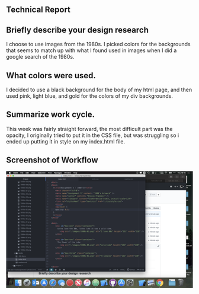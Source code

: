 <h2>Technical Report</h2>

## Briefly describe your design research
I choose to use images from the 1980s. I picked colors for the backgrounds that seems to match up with what I found used in images when I did a google search of the 1980s.
## What colors were used.
I decided to use a black background for the body of my html page, and then used pink, light blue, and gold for the colors of my div backgrounds.
## Summarize work cycle.
This week was fairly straight forward, the most difficult part was the opacity, I originally tried to put it in the CSS file, but was struggling so i ended up putting it in style on my index.html file.

## Screenshot of Workflow
 ![screenshot](./images/Workflow.png)
